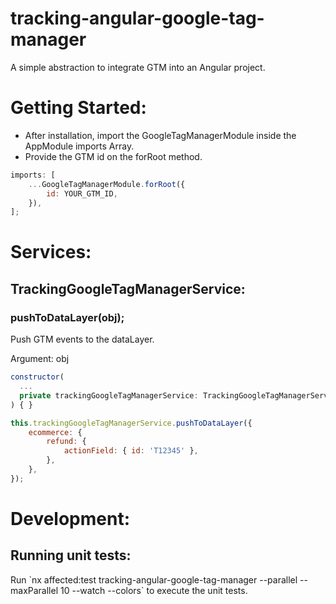 <h1>tracking-angular-google-tag-manager</h1>
<p>A simple abstraction to integrate GTM into an Angular project.</p>

<h1>Getting Started:</h1>
<ul>
  <li>After installation, import the GoogleTagManagerModule inside the AppModule imports Array.</li>
  <li>Provide the GTM id on the forRoot method.</li>
</ul>

```javascript
imports: [
	...GoogleTagManagerModule.forRoot({
		id: YOUR_GTM_ID,
	}),
];
```

<h1>Services:</h1>

<h2>TrackingGoogleTagManagerService:</h2>

<h3 id="pushToDataLayer">pushToDataLayer(obj);</h3>
<p>Push GTM events to the dataLayer.</p>
<p>Argument: obj<GtmEvent></p>

```javascript
constructor(
  ...
  private trackingGoogleTagManagerService: TrackingGoogleTagManagerService,
) { }
```

```javascript
this.trackingGoogleTagManagerService.pushToDataLayer({
	ecommerce: {
		refund: {
			actionField: { id: 'T12345' },
		},
	},
});
```

<h1>Development:</h1>

<h2>Running unit tests:</h2>

<p>Run `nx affected:test tracking-angular-google-tag-manager --parallel --maxParallel 10 --watch --colors` to execute the unit tests.</p>
